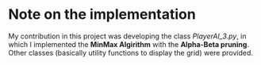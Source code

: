 # Note on the implementation

My contribution in this project was developing the class *PlayerAI_3.py*, in which I implemented the **MinMax Algirithm** with the **Alpha-Beta pruning**. Other classes (basically utility functions to display the grid) were provided.
